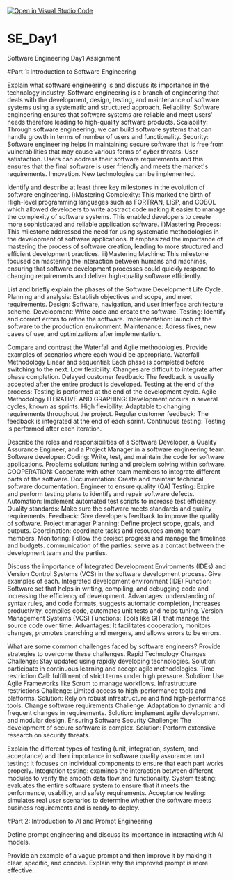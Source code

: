 [![Open in Visual Studio Code](https://classroom.github.com/assets/open-in-vscode-2e0aaae1b6195c2367325f4f02e2d04e9abb55f0b24a779b69b11b9e10269abc.svg)](https://classroom.github.com/online_ide?assignment_repo_id=18374099&assignment_repo_type=AssignmentRepo)
# SE_Day1
Software Engineering Day1 Assignment

#Part 1: Introduction to Software Engineering 

Explain what software engineering is and discuss its importance in the technology industry.
Software engineering is a branch of engineering that deals with the development, design, testing, and maintenance of software systems using a systematic and structured approach.
Reliability: Software engineering ensures that software systems are reliable and meet users' needs therefore leading to high-quality software products.
Scalability: Through software engineering, we can build software systems that can handle growth in terms of number of users and functionality.
Security: Software engineering helps in maintaining secure software that is free from vulnerabilities that may cause various forms of cyber threats.
User satisfaction. Users can address their software requirements and this ensures that the final software is user friendly and meets the market's requirements.
Innovation. New technologies can be implemented.


Identify and describe at least three key milestones in the evolution of software engineering.
i)Mastering Complexity: This marked the birth of High-level programming languages such as FORTRAN, LISP, and COBOL which allowed developers to write abstract code making it easier to manage the complexity of software systems. This enabled developers to create more sophisticated and reliable application software.
ii)Mastering Process: This milestone addressed the need for using systematic methodologies in the development of software applications. It emphasized the importance of mastering the process of software creation, leading to more structured and efficient development practices.
iii)Mastering Machine: This milestone focused on mastering the interaction between humans and machines, ensuring that software development processes could quickly respond to changing requirements and deliver high-quality software efficiently.


List and briefly explain the phases of the Software Development Life Cycle.
Planning and analysis: Establish objectives and scope, and meet requirements. 
Design: Software, navigation, and user interface architecture scheme. 
Development: Write code and create the software. 
Testing: Identify and correct errors to refine the software. 
Implementation: launch of the software to the production environment. 
Maintenance: Adress fixes, new cases of use, and optimizations after implementation.


Compare and contrast the Waterfall and Agile methodologies. Provide examples of scenarios where each would be appropriate.
Waterfall Methodology
Linear and sequential: Each phase is completed before switching to the next.
Low flexibility: Changes are difficult to integrate after phase completion.
Delayed customer feedback: The feedback is usually accepted after the entire product is developed.
Testing at the end of the process: Testing is performed at the end of the development cycle.
Agile Methodology
ITERATIVE AND GRAPHING: Development occurs in several cycles, known as sprints.
High flexibility: Adaptable to changing requirements throughout the project.
Regular customer feedback: The feedback is integrated at the end of each sprint.
Continuous testing: Testing is performed after each iteration.


Describe the roles and responsibilities of a Software Developer, a Quality Assurance Engineer, and a Project Manager in a software engineering team.
Software developer:
  Coding: Write, test, and maintain the code for software applications. 
  Problems solution: tuning and problem solving within software. 
  COOPERATION: Cooperate with other team members to integrate different parts of the software. Documentation: Create and maintain technical software documentation. Engineer to ensure quality (QA) 
  Testing: Expire and perform testing plans to identify and repair software defects. 
  Automation: Implement automated test scripts to increase test efficiency. 
  Quality standards: Make sure the software meets standards and quality requirements. 
  Feedback: Give developers feedback to improve the quality of software. 
Project manager 
  Planning: Define project scope, goals, and outputs. 
  Coordination: coordinate tasks and resources among team members. 
  Monitoring: Follow the project progress and manage the timelines and budgets.
 communication of the parties: serve as a contact between the development team and the parties.

Discuss the importance of Integrated Development Environments (IDEs) and Version Control Systems (VCS) in the software development process. Give examples of each.
Integrated development environment (IDE) Function: 
  Software set that helps in writing, compiling, and debugging code and increasing the efficiency of development. 
  Advantages: understanding of syntax rules, and code formats, suggests automatic completion, increases productivity, compiles code, automates unit tests and helps tuning. 
Version Management Systems (VCS) Functions: Tools like GIT that manage the source code over time. Advantages: It facilitates cooperation, monitors changes, promotes      branching and mergers, and allows errors to be errors.

What are some common challenges faced by software engineers? Provide strategies to overcome these challenges.
Rapid Technology Changes
  Challenge: Stay updated using rapidly developing technologies. 
  Solution: participate in continuous learning and accept agile methodologies.
Time restriction Call: fulfillment of strict terms under high pressure. 
  Solution: Use Agile Frameworks like Scrum to manage workflows. 
Infrastructure restrictions 
  Challenge: Limited access to high-performance tools and platforms. 
  Solution: Rely on robust infrastructure and find high-performance tools. 
Change software requirements 
  Challenge: Adaptation to dynamic and frequent changes in requirements.
  Solution: implement agile development and modular design. 
Ensuring Software Security 
  Challenge: The development of secure software is complex. 
  Solution: Perform extensive research on security threats. 


Explain the different types of testing (unit, integration, system, and acceptance) and their importance in software quality assurance.
unit testing: It focuses on individual components to ensure that each part works properly. 
Integration testing: examines the interaction between different modules to verify the smooth data flow and functionality. 
System testing: evaluates the entire software system to ensure that it meets the performance, usability, and safety requirements. 
Acceptance testing: simulates real user scenarios to determine whether the software meets business requirements and is ready to deploy.



#Part 2: Introduction to AI and Prompt Engineering


Define prompt engineering and discuss its importance in interacting with AI models.


Provide an example of a vague prompt and then improve it by making it clear, specific, and concise. Explain why the improved prompt is more effective.
